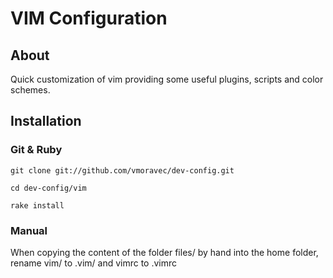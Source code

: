 VIM Configuration
=================
About
-----
Quick customization of vim providing some useful plugins, scripts and color schemes.

Installation
------------
### Git & Ruby
`git clone git://github.com/vmoravec/dev-config.git`

`cd dev-config/vim`

`rake install`

### Manual
When copying the content of the folder files/ by hand into the home folder, rename vim/ to .vim/ and vimrc to .vimrc



